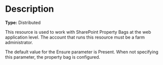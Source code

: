 # Description

**Type:** Distributed

This resource is used to work with SharePoint Property Bags at the web application level.
The account that runs this resource must be a farm administrator.

The default value for the Ensure parameter is Present. When not specifying this
parameter, the property bag is configured.
